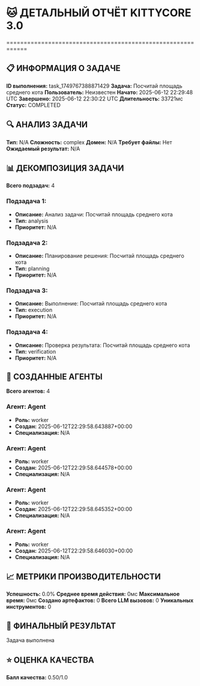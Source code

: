# 🐱 ДЕТАЛЬНЫЙ ОТЧЁТ KITTYCORE 3.0
============================================================

## 📋 ИНФОРМАЦИЯ О ЗАДАЧЕ
**ID выполнения:** task_1749767388871429
**Задача:** Посчитай площадь среднего кота
**Пользователь:** Неизвестен
**Начато:** 2025-06-12 22:29:48 UTC
**Завершено:** 2025-06-12 22:30:22 UTC
**Длительность:** 33721мс
**Статус:** COMPLETED

## 🔍 АНАЛИЗ ЗАДАЧИ
**Тип:** N/A
**Сложность:** complex
**Домен:** N/A
**Требует файлы:** Нет
**Ожидаемый результат:** N/A

## 📊 ДЕКОМПОЗИЦИЯ ЗАДАЧИ
**Всего подзадач:** 4

### Подзадача 1:
- **Описание:** Анализ задачи: Посчитай площадь среднего кота
- **Тип:** analysis
- **Приоритет:** N/A

### Подзадача 2:
- **Описание:** Планирование решения: Посчитай площадь среднего кота
- **Тип:** planning
- **Приоритет:** N/A

### Подзадача 3:
- **Описание:** Выполнение: Посчитай площадь среднего кота
- **Тип:** execution
- **Приоритет:** N/A

### Подзадача 4:
- **Описание:** Проверка результата: Посчитай площадь среднего кота
- **Тип:** verification
- **Приоритет:** N/A

## 🤖 СОЗДАННЫЕ АГЕНТЫ
**Всего агентов:** 4

### Агент: Agent
- **Роль:** worker
- **Создан:** 2025-06-12T22:29:58.643887+00:00
- **Специализация:** N/A

### Агент: Agent
- **Роль:** worker
- **Создан:** 2025-06-12T22:29:58.644578+00:00
- **Специализация:** N/A

### Агент: Agent
- **Роль:** worker
- **Создан:** 2025-06-12T22:29:58.645352+00:00
- **Специализация:** N/A

### Агент: Agent
- **Роль:** worker
- **Создан:** 2025-06-12T22:29:58.646030+00:00
- **Специализация:** N/A

## 📈 МЕТРИКИ ПРОИЗВОДИТЕЛЬНОСТИ
**Успешность:** 0.0%
**Среднее время действия:** 0мс
**Максимальное время:** 0мс
**Создано артефактов:** 0
**Всего LLM вызовов:** 0
**Уникальных инструментов:** 0

## 🎯 ФИНАЛЬНЫЙ РЕЗУЛЬТАТ
Задача выполнена

## ⭐ ОЦЕНКА КАЧЕСТВА
**Балл качества:** 0.50/1.0
